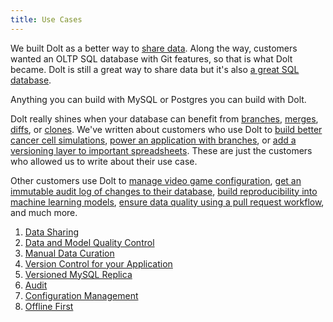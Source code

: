 ```yaml
---
title: Use Cases
---
```


We built Dolt as a better way to [share data](./use-cases/data-sharing.md). Along the way, customers wanted an OLTP SQL database with Git features, so that is what Dolt became. Dolt is still a great way to share data but it's also [a great SQL database](https://www.dolthub.com/blog/2023-05-05-dolt-1-dot-0/). 

Anything you can build with MySQL or Postgres you can build with Dolt. 

Dolt really shines when your database can benefit from [branches](../concepts/dolt/git/branch.md), [merges](../concepts/dolt/git/merge.md), [diffs](../concepts/dolt/git/diff.md), or [clones](../concepts/dolt/git/remotes.md). We've written about customers who use Dolt to [build better cancer cell simulations](https://www.dolthub.com/blog/2022-08-17-dolt-turbine/), [power an application with branches](https://www.dolthub.com/blog/2021-11-19-dolt-nautobot/), or [add a versioning layer to important spreadsheets](https://www.dolthub.com/blog/2021-10-01-dolt-aktify/). These are just the customers who allowed us to write about their use case.

Other customers use Dolt to [manage video game configuration](./use-cases/configuration-management.md), [get an immutable audit log of changes to their database](./use-cases/audit.md), [build reproducibility into machine learning models](./use-cases/data-and-model-quality.md), [ensure data quality using a pull request workflow](./use-cases/manual-data-curation.md), and much more. 

1. [Data Sharing](introduction/use-cases/data-sharing.md)
2. [Data and Model Quality Control](introduction/use-cases/better-data-and-models.md)
3. [Manual Data Curation](introduction/use-cases/manual-data-curation.md)
4. [Version Control for your Application](introduction/use-cases/vc-your-app.md)
5. [Versioned MySQL Replica](introduction/use-cases/versioned-replica.md)
6. [Audit](introduction/use-cases/audit.md) 
7. [Configuration Management](introduction/use-cases/configuration-management.md)
8. [Offline First](introduction/use-cases/offline-first.md)